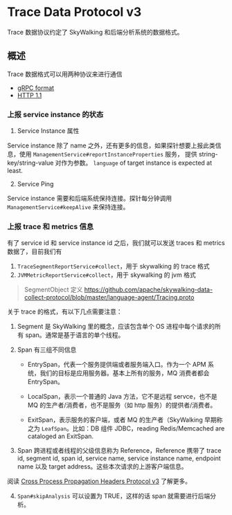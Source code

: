 # Trace Data Protocol v3

Trace 数据协议约定了 SkyWalking 和后端分析系统的数据格式。

## 概述

Trace 数据格式可以用两种协议来进行通信
- [gRPC format](https://github.com/apache/skywalking-data-collect-protocol)
- [HTTP 1.1](HTTP-API-Protocol.md)

### 上报 service instance 的状态

1. Service Instance 属性

Service instance 除了 name 之外，还有更多的信息，如果探针想要上报此类信息，使用 `ManagementService#reportInstanceProperties` 服务，
提供 string-key/string-value 对作为参数。 `language` of target instance is expected at least.

2. Service Ping

Service instance 需要和后端系统保持连接。探针每分钟调用 `ManagementService#keepAlive` 来保持连接。

### 上报 trace 和 metrics 信息

有了 service id 和 service instance id 之后，我们就可以发送 traces 和 metrics 数据了，目前我们有
1. `TraceSegmentReportService#collect`，用于 skywalking 的 trace 格式
2. `JVMMetricReportService#collect`，用于 skywalking 的 jvm 格式

> SegmentObject 定义 https://github.com/apache/skywalking-data-collect-protocol/blob/master/language-agent/Tracing.proto

关于 trace 的格式，有以下几点需要注意：

1. Segment 是 SkyWalking 里的概念，应该包含单个 OS 进程中每个请求的所有 span。通常是基于语言的单个线程。
2. Span 有三组不同信息

   * EntrySpan，代表一个服务提供端或者服务端入口。作为一个 APM 系统，我们的目标是应用服务器。基本上所有的服务，MQ 消费者都会 EntrySpan。

   * LocalSpan，表示一个普通的 Java 方法，它不是远程 servce，也不是 MQ 的生产者/消费者，也不是服务（如 http 服务）的提供者/消费者。

   * ExitSpan，表示服务的客户端，或者 MQ 的生产者（SkyWalking 早期称之为 `LeafSpan`。比如：DB 组件 JDBC，reading Redis/Memcached are cataloged an ExitSpan. 

3. Span 跨进程或者线程的父级信息称为 Reference，Reference 携带了 trace id, 
segment id, span id, service name, service instance name, endpoint name 以及 target address。这些本次请求的上游客户端信息。

阅读 [Cross Process Propagation Headers Protocol v3](Skywalking-Cross-Process-Propagation-Headers-Protocol-v3.md) 了解更多。

4. `Span#skipAnalysis` 可以设置为 TRUE，这样的话 span 就需要进行后端分析。
